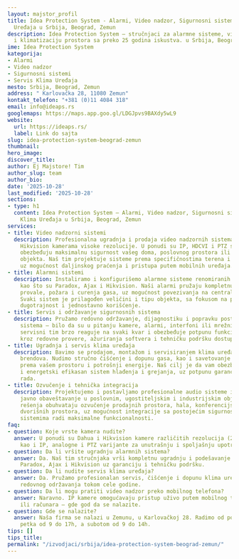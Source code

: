 ```yaml
---
layout: majstor_profil
title: Idea Protection System - Alarmi, Video nadzor, Sigurnosni sistemi, Servis Klima
  Uređaja u Srbija, Beograd, Zemun
description: Idea Protection System – stručnjaci za alarmne sisteme, video nadzor
  i klimatizaciju prostora sa preko 25 godina iskustva. u Srbija, Beograd, Zemun.
ime: Idea Protection System
kategorija:
- Alarmi
- Video nadzor
- Sigurnosni sistemi
- Servis Klima Uređaja
mesto: Srbija, Beograd, Zemun
address: " Karlovačka 28, 11080 Zemun"
kontakt_telefon: "+381 (0)11 4084 318"
email: info@ideaps.rs
googlemaps: https://maps.app.goo.gl/LDGJpvs9BAXdy5wL9
website:
  url: https://ideaps.rs/
  label: Link do sajta
slug: idea-protection-system-beograd-zemun
thumbnail:
hero_image:
discover_title:
author: Ej Majstore! Tim
author_slug: team
author_bio:
date: '2025-10-28'
last_modified: '2025-10-28'
sections:
- type: h1
  content: Idea Protection System – Alarmi, Video nadzor, Sigurnosni sistemi, Servis
    Klima Uređaja u Srbija, Beograd, Zemun
services:
- title: Video nadzorni sistemi
  description: Profesionalna ugradnja i prodaja video nadzornih sistema sa Dahua i
    Hikvision kamerama visoke rezolucije. U ponudi su IP, HDCVI i PTZ sistemi koji
    obezbeđuju maksimalnu sigurnost vašeg doma, poslovnog prostora ili industrijskog
    objekta. Naš tim projektuje sisteme prema specifičnostima terena i potrebama korisnika,
    uz mogućnost daljinskog praćenja i pristupa putem mobilnih uređaja.
- title: Alarmni sistemi
  description: Instaliramo i konfigurišemo alarmne sisteme renomiranih proizvođača
    kao što su Paradox, Ajax i Hikvision. Naši alarmi pružaju kompletnu zaštitu od
    provale, požara i curenja gasa, uz mogućnost povezivanja na centralu za dojavu.
    Svaki sistem je prilagođen veličini i tipu objekta, sa fokusom na pouzdanost,
    dugotrajnost i jednostavno korišćenje.
- title: Servis i održavanje sigurnosnih sistema
  description: Pružamo redovno održavanje, dijagnostiku i popravku postojećih sigurnosnih
    sistema – bilo da su u pitanju kamere, alarmi, interfoni ili mrežni uređaji. Naš
    servisni tim brzo reaguje na svaki kvar i obezbeđuje potpunu funkcionalnost sistema
    kroz redovne provere, ažuriranja softvera i tehničku podršku dostupnu 24/7.
- title: Ugradnja i servis klima uređaja
  description: Bavimo se prodajom, montažom i servisiranjem klima uređaja svih poznatih
    brendova. Nudimo stručno čišćenje i dopunu gasa, kao i savetovanje o izboru uređaja
    prema vašem prostoru i potrošnji energije. Naš cilj je da vam obezbedimo dugotrajan
    i energetski efikasan sistem hlađenja i grejanja, uz potpunu garanciju kvaliteta
    rada.
- title: Ozvučenje i tehnička integracija
  description: Projektujemo i postavljamo profesionalne audio sisteme i sisteme za
    javno obaveštavanje u poslovnim, ugostiteljskim i industrijskim objektima. Naša
    rešenja obuhvataju ozvučenje prodajnih prostora, hala, konferencijskih sala i
    dvorišnih prostora, uz mogućnost integracije sa postojećim sigurnosnim i mrežnim
    sistemima radi maksimalne funkcionalnosti.
faq:
- question: Koje vrste kamera nudite?
  answer: U ponudi su Dahua i Hikvision kamere različitih rezolucija (2MP, 5MP, 8MP),
    kao i IP, analogne i PTZ varijante za unutrašnju i spoljašnju upotrebu.
- question: Da li vršite ugradnju alarmnih sistema?
  answer: Da. Naš tim stručnjaka vrši kompletnu ugradnju i podešavanje alarmnih sistema
    Paradox, Ajax i Hikvision uz garanciju i tehničku podršku.
- question: Da li nudite servis klima uređaja?
  answer: Da. Pružamo profesionalan servis, čišćenje i dopunu klima uređaja, uz mogućnost
    redovnog održavanja tokom cele godine.
- question: Da li mogu pratiti video nadzor preko mobilnog telefona?
  answer: Naravno. IP kamere omogućavaju pristup uživo putem mobilnog telefona, tableta
    ili računara – gde god da se nalazite.
- question: Gde se nalazite?
  answer: Naša firma se nalazi u Zemunu, u Karlovačkoj 28. Radimo od ponedeljka do
    petka od 9 do 17h, a subotom od 9 do 14h.
tips: []
tips_title:
permalink: "/izvodjaci/srbija/idea-protection-system-beograd-zemun/"
---
```

